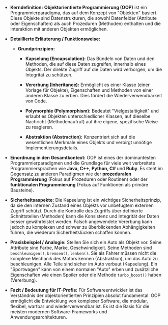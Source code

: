 
- **Kerndefinition:** **Objektorientierte Programmierung (OOP)** ist ein Programmierparadigma, das auf dem Konzept von "Objekten" basiert. Diese Objekte sind Datenstrukturen, die sowohl Datenfelder (Attribute oder Eigenschaften) als auch Prozeduren (Methoden) enthalten und die Interaktion mit anderen Objekten ermöglichen.
    
- **Detaillierte Erläuterung / Funktionsweise:**
    
    - **Grundprinzipien:**
        
        - **Kapselung (Encapsulation):** Das Bündeln von Daten und den Methoden, die auf diese Daten zugreifen, innerhalb eines Objekts. Der direkte Zugriff auf die Daten wird verborgen, um die Integrität zu schützen.
            
        - **Vererbung (Inheritance):** Ermöglicht es einer Klasse (einer Vorlage für Objekte), Eigenschaften und Methoden von einer anderen Klasse zu erben. Dies fördert die Wiederverwendbarkeit von Code.
            
        - **Polymorphie (Polymorphism):** Bedeutet "Vielgestaltigkeit" und erlaubt es Objekten unterschiedlicher Klassen, auf dieselbe Nachricht (Methodenaufruf) auf ihre eigene, spezifische Weise zu reagieren.
            
        - **Abstraktion (Abstraction):** Konzentriert sich auf die wesentlichen Merkmale eines Objekts und verbirgt unnötige Implementierungsdetails.
            
- **Einordnung in den Gesamtkontext:** OOP ist eines der dominantesten Programmierparadigmen und die Grundlage für viele weit verbreitete Programmiersprachen wie **Java, C++, Python, C#** und **Ruby**. Es steht im Gegensatz zu anderen Paradigmen wie der **prozeduralen Programmierung** (Fokus auf Prozeduren oder Routinen) oder der **funktionalen Programmierung** (Fokus auf Funktionen als primäre Bausteine).
    
- **Sicherheitsaspekte:** Die Kapselung ist ein wichtiges Sicherheitsprinzip, da sie den internen Zustand eines Objekts vor unbefugtem externen Zugriff schützt. Durch die Kontrolle des Zugriffs über definierte Schnittstellen (Methoden) kann die Konsistenz und Integrität der Daten besser gewährleistet werden. Falsch angewendete Vererbung kann jedoch zu komplexen und schwer zu überblickenden Abhängigkeiten führen, die wiederum Sicherheitslücken schaffen können.
    
- **Praxisbeispiel / Analogie:** Stellen Sie sich ein Auto als Objekt vor. Seine Attribute sind Farbe, Marke, Geschwindigkeit. Seine Methoden sind `beschleunigen()`, `bremsen()`, `lenken()`. Sie als Fahrer müssen nicht die komplexe Mechanik des Motors kennen (Abstraktion), um das Auto zu beschleunigen. Alle Teile sind sicher im Auto verbaut (Kapselung). Ein "Sportwagen" kann von einem normalen "Auto" erben und zusätzliche Eigenschaften wie einen Spoiler oder die Methode `turbo_boost()` haben (Vererbung).
    
- **Fazit / Bedeutung für IT-Profis:** Für Softwareentwickler ist das Verständnis der objektorientierten Prinzipien absolut fundamental. OOP ermöglicht die Entwicklung von komplexer Software, die modular, flexibel, wartbar und wiederverwendbar ist. Es ist die Basis für die meisten modernen Software-Frameworks und Anwendungsarchitekturen.